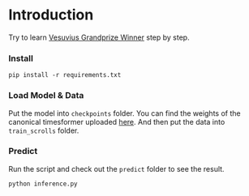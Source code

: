 # Introduction

Try to learn [Vesuvius Grandprize Winner](https://github.com/younader/Vesuvius-Grandprize-Winner) step by step.

### Install

```
pip install -r requirements.txt
```

### Load Model & Data

Put the model into `checkpoints` folder. You can find the weights of the canonical timesformer uploaded [here](https://drive.google.com/drive/folders/1rn3GMOvtJRMBHOxVhWFVSY6IVI6xUnYp). And then put the data into `train_scrolls` folder.

### Predict

Run the script and check out the `predict` folder to see the result.

```
python inference.py
```

